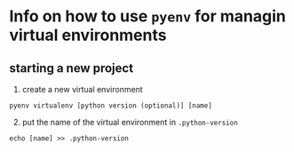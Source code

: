 # Info on how to use `pyenv` for managin virtual environments

## starting a new project

1. create a new virtual environment

`pyenv virtualenv [python version (optional)] [name]`

2. put the name of the virtual environment in `.python-version`

`echo [name] >> .python-version`

